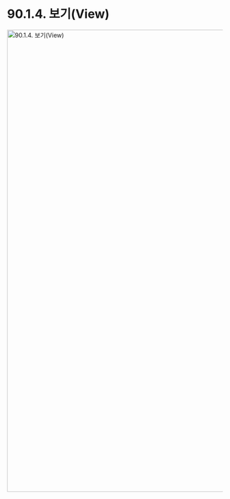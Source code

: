# 90.1.4. 보기(View)

<img width="1080" alt="90.1.4. 보기(View)" environment="MacOS:Sonoma 14.2.1 GIMP 2.10.36" src="https://github.com/wonder13662/gimp/assets/15767104/ae62c33f-3094-4c74-a8f3-6ec16b1a1f74">